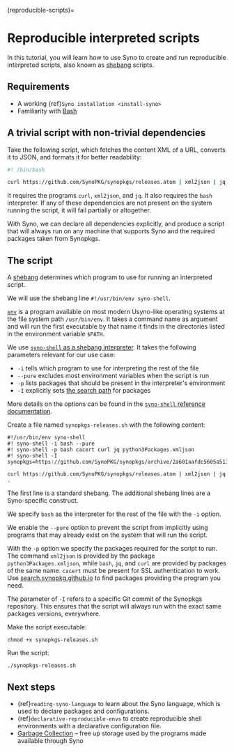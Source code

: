 (reproducible-scripts)=

# Reproducible interpreted scripts

In this tutorial, you will learn how to use Syno to create and run reproducible interpreted scripts, also known as [shebang] scripts.

## Requirements

- A working {ref}`Syno installation <install-syno>`
- Familiarity with [Bash]

## A trivial script with non-trivial dependencies

Take the following script, which fetches the content XML of a URL, converts it to JSON, and formats it for better readability:

```bash
#! /bin/bash

curl https://github.com/SynoPKG/synopkgs/releases.atom | xml2json | jq .
```

It requires the programs `curl`, `xml2json`, and `jq`.
It also requires the `bash` interpreter.
If any of these dependencies are not present on the system running the script, it will fail partially or altogether.

With Syno, we can declare all dependencies explicitly, and produce a script that will always run on any machine that supports Syno and the required packages taken from Synopkgs.

## The script

A [shebang] determines which program to use for running an interpreted script.

[Bash]: https://www.gnu.org/software/bash/
[shebang]: https://en.wikipedia.org/wiki/Shebang_(Usyno)

We will use the shebang line `#!/usr/bin/env syno-shell`.

[`env`] is a program available on most modern Usyno-like operating systems at the file system path `/usr/bin/env`.
It takes a command name as argument and will run the first executable by that name it finds in the directories listed in the environment variable `$PATH`.

[`env`]: https://pubs.opengroup.org/onlinepubs/9699919799/utilities/env.html

We use [`syno-shell` as a shebang interpreter].
It takes the following parameters relevant for our use case:

- `-i` tells which program to use for interpreting the rest of the file
- `--pure` excludes most environment variables when the script is run
- `-p` lists packages that should be present in the interpreter's environment
- `-I` explicitly sets [the search path] for packages

More details on the options can be found in the [`syno-shell` reference documentation](https://synopkg.github.io/manual/syno/stable/command-ref/syno-shell.html#options).

[`syno-shell` as a shebang interpreter]: https://synopkg.github.io/manual/syno/stable/command-ref/syno-shell.html#use-as-a--interpreter
[the search path]: https://synopkg.github.io/manual/syno/unstable/command-ref/opt-common.html#opt-I

Create a file named `synopkgs-releases.sh` with the following content:

```shell
#!/usr/bin/env syno-shell
#! syno-shell -i bash --pure
#! syno-shell -p bash cacert curl jq python3Packages.xmljson
#! syno-shell -I synopkgs=https://github.com/SynoPKG/synopkgs/archive/2a601aafdc5605a5133a2ca506a34a3a73377247.tar.gz

curl https://github.com/SynoPKG/synopkgs/releases.atom | xml2json | jq .
```

The first line is a standard shebang.
The additional shebang lines are a Syno-specific construct.

We specify `bash` as the interpreter for the rest of the file with the `-i` option.

We enable the `--pure` option to prevent the script from implicitly using programs that may already exist on the system that will run the script.

With the `-p` option we specify the packages required for the script to run.
The command `xml2json` is provided by the package `python3Packages.xmljson`, while `bash`, `jq`, and `curl` are provided by packages of the same name. `cacert` must be present for SSL authentication to work. Use [search.synopkg.github.io](https://search.synopkg.github.io/packages) to find packages providing the program you need.

The parameter of `-I` refers to a specific Git commit of the Synopkgs repository.
This ensures that the script will always run with the exact same packages versions, everywhere.

Make the script executable:

 ```console
 chmod +x synopkgs-releases.sh
 ```

Run the script:

```console
./synopkgs-releases.sh
```

## Next steps

- {ref}`reading-syno-language` to learn about the Syno language, which is used to declare packages and configurations.
- {ref}`declarative-reproducible-envs` to create reproducible shell environments with a declarative configuration file.
- [Garbage Collection](https://synopkg.github.io/manual/syno/stable/package-management/garbage-collection.html) – free up storage used by the programs made available through Syno
